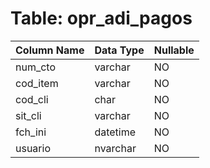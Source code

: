 # Table: opr_adi_pagos

| Column Name | Data Type | Nullable |
|-------------|-----------|----------|
| num_cto | varchar | NO |
| cod_item | varchar | NO |
| cod_cli | char | NO |
| sit_cli | varchar | NO |
| fch_ini | datetime | NO |
| usuario | nvarchar | NO |
